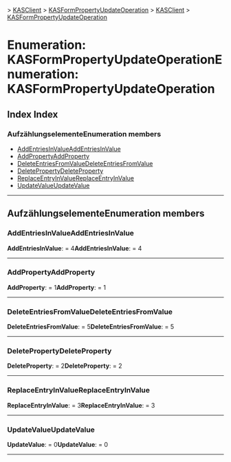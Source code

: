 <span data-ttu-id="f6384-101">[](../README.md) > [KASClient](../modules/kasclient.md) > [KASFormPropertyUpdateOperation](../enums/kasclient.kasformpropertyupdateoperation.md)</span><span class="sxs-lookup"><span data-stu-id="f6384-101">[](../README.md) > [KASClient](../modules/kasclient.md) > [KASFormPropertyUpdateOperation](../enums/kasclient.kasformpropertyupdateoperation.md)</span></span>

# <a name="enumeration-kasformpropertyupdateoperation"></a><span data-ttu-id="f6384-102">Enumeration: KASFormPropertyUpdateOperation</span><span class="sxs-lookup"><span data-stu-id="f6384-102">Enumeration: KASFormPropertyUpdateOperation</span></span>

## <a name="index"></a><span data-ttu-id="f6384-103">Index </span><span class="sxs-lookup"><span data-stu-id="f6384-103">Index</span></span>

### <a name="enumeration-members"></a><span data-ttu-id="f6384-104">Aufzählungselemente</span><span class="sxs-lookup"><span data-stu-id="f6384-104">Enumeration members</span></span>

* [<span data-ttu-id="f6384-105">AddEntriesInValue</span><span class="sxs-lookup"><span data-stu-id="f6384-105">AddEntriesInValue</span></span>](kasclient.kasformpropertyupdateoperation.md#addentriesinvalue)
* [<span data-ttu-id="f6384-106">AddProperty</span><span class="sxs-lookup"><span data-stu-id="f6384-106">AddProperty</span></span>](kasclient.kasformpropertyupdateoperation.md#addproperty)
* [<span data-ttu-id="f6384-107">DeleteEntriesFromValue</span><span class="sxs-lookup"><span data-stu-id="f6384-107">DeleteEntriesFromValue</span></span>](kasclient.kasformpropertyupdateoperation.md#deleteentriesfromvalue)
* [<span data-ttu-id="f6384-108">DeleteProperty</span><span class="sxs-lookup"><span data-stu-id="f6384-108">DeleteProperty</span></span>](kasclient.kasformpropertyupdateoperation.md#deleteproperty)
* [<span data-ttu-id="f6384-109">ReplaceEntryInValue</span><span class="sxs-lookup"><span data-stu-id="f6384-109">ReplaceEntryInValue</span></span>](kasclient.kasformpropertyupdateoperation.md#replaceentryinvalue)
* [<span data-ttu-id="f6384-110">UpdateValue</span><span class="sxs-lookup"><span data-stu-id="f6384-110">UpdateValue</span></span>](kasclient.kasformpropertyupdateoperation.md#updatevalue)

---

## <a name="enumeration-members"></a><span data-ttu-id="f6384-111">Aufzählungselemente</span><span class="sxs-lookup"><span data-stu-id="f6384-111">Enumeration members</span></span>

<a id="addentriesinvalue"></a>

###  <a name="addentriesinvalue"></a><span data-ttu-id="f6384-112">AddEntriesInValue</span><span class="sxs-lookup"><span data-stu-id="f6384-112">AddEntriesInValue</span></span>

<span data-ttu-id="f6384-113">**AddEntriesInValue**: = 4</span><span class="sxs-lookup"><span data-stu-id="f6384-113">**AddEntriesInValue**:  = 4</span></span>

___
<a id="addproperty"></a>

###  <a name="addproperty"></a><span data-ttu-id="f6384-114">AddProperty</span><span class="sxs-lookup"><span data-stu-id="f6384-114">AddProperty</span></span>

<span data-ttu-id="f6384-115">**AddProperty**: = 1</span><span class="sxs-lookup"><span data-stu-id="f6384-115">**AddProperty**:  = 1</span></span>

___
<a id="deleteentriesfromvalue"></a>

###  <a name="deleteentriesfromvalue"></a><span data-ttu-id="f6384-116">DeleteEntriesFromValue</span><span class="sxs-lookup"><span data-stu-id="f6384-116">DeleteEntriesFromValue</span></span>

<span data-ttu-id="f6384-117">**DeleteEntriesFromValue**: = 5</span><span class="sxs-lookup"><span data-stu-id="f6384-117">**DeleteEntriesFromValue**:  = 5</span></span>

___
<a id="deleteproperty"></a>

###  <a name="deleteproperty"></a><span data-ttu-id="f6384-118">DeleteProperty</span><span class="sxs-lookup"><span data-stu-id="f6384-118">DeleteProperty</span></span>

<span data-ttu-id="f6384-119">**DeleteProperty**: = 2</span><span class="sxs-lookup"><span data-stu-id="f6384-119">**DeleteProperty**:  = 2</span></span>

___
<a id="replaceentryinvalue"></a>

###  <a name="replaceentryinvalue"></a><span data-ttu-id="f6384-120">ReplaceEntryInValue</span><span class="sxs-lookup"><span data-stu-id="f6384-120">ReplaceEntryInValue</span></span>

<span data-ttu-id="f6384-121">**ReplaceEntryInValue**: = 3</span><span class="sxs-lookup"><span data-stu-id="f6384-121">**ReplaceEntryInValue**:  = 3</span></span>

___
<a id="updatevalue"></a>

###  <a name="updatevalue"></a><span data-ttu-id="f6384-122">UpdateValue</span><span class="sxs-lookup"><span data-stu-id="f6384-122">UpdateValue</span></span>

<span data-ttu-id="f6384-123">**UpdateValue**: = 0</span><span class="sxs-lookup"><span data-stu-id="f6384-123">**UpdateValue**:  = 0</span></span>

___


